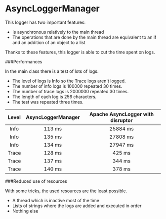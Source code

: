 # AsyncLoggerManager

This logger has two important features:
 - Is asynchronous relatively to the main thread
 - The operations that are done by the main thread are equivalent to an if and an addition of an object to a list
 
 Thanks to these features, this logger is able to cut the time spent on logs.
 
 ###Performances
 
 In the main class there is a test of lots of logs.
 - The level of logs is Info so the Trace logs aren't logged. 
 - The number of info logs is 100000 repeated 30 times.
 - The number of trace logs is 2000000 repeated 30 times.
 - The length of each log is 256 characters.
 - The test was repeated three times.
 
| Level | AsyncLoggerManager | Apache AsyncLogger with disruptor |
| :---: | :----------------: | :-------------------------------: |
| Info  | 113 ms | 25884 ms |
| Info  | 135 ms | 27808 ms |
| Info  | 134 ms | 27947 ms |
| Trace | 128 ms | 425 ms |
| Trace | 137 ms | 344 ms |
| Trace | 140 ms | 378 ms |

###Reduced use of resources

With some tricks, the used resources are the least possible.
- A thread which is inactive most of the time
- Lists of strings where the logs are added and executed in order
- Nothing else
